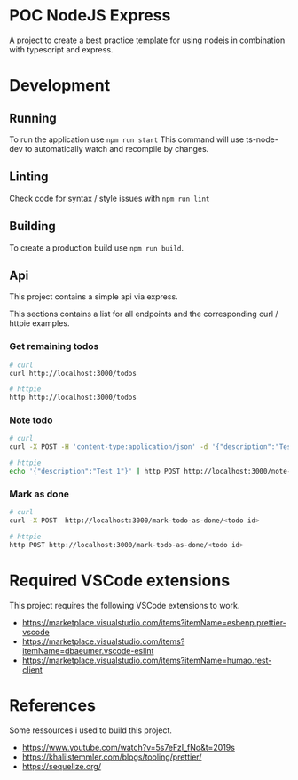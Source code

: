 # POC NodeJS Express

A project to create a best practice template for using nodejs in combination with typescript and express.

# Development

## Running

To run the application use `npm run start`
This command will use ts-node-dev to automatically watch and recompile by changes.

## Linting

Check code for syntax / style issues with `npm run lint`

## Building

To create a production build use `npm run build`.

## Api

This project contains a simple api via express.

This sections contains a list for all endpoints and the corresponding curl / httpie examples.

### Get remaining todos

```sh
# curl
curl http://localhost:3000/todos

# httpie
http http://localhost:3000/todos
```

### Note todo

```sh
# curl
curl -X POST -H 'content-type:application/json' -d '{"description":"Test 1"}' http://localhost:3000/note-todo

# httpie
echo '{"description":"Test 1"}' | http POST http://localhost:3000/note-todo
```

### Mark as done

```sh
# curl
curl -X POST  http://localhost:3000/mark-todo-as-done/<todo id>

# httpie
http POST http://localhost:3000/mark-todo-as-done/<todo id>
```

# Required VSCode extensions

This project requires the following VSCode extensions to work.

-   https://marketplace.visualstudio.com/items?itemName=esbenp.prettier-vscode
-   https://marketplace.visualstudio.com/items?itemName=dbaeumer.vscode-eslint
-   https://marketplace.visualstudio.com/items?itemName=humao.rest-client

# References

Some ressources i used to build this project.

-   https://www.youtube.com/watch?v=5s7eFzI_fNo&t=2019s
-   https://khalilstemmler.com/blogs/tooling/prettier/
-   https://sequelize.org/
